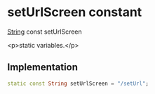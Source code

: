 


# setUrlScreen constant







[String](https:api.flutter.dev/flutter/dart-core/String-class.html) const setUrlScreen
  




\<p\>static variables.\</p\>



## Implementation

```dart
static const String setUrlScreen = "/setUrl";
```







